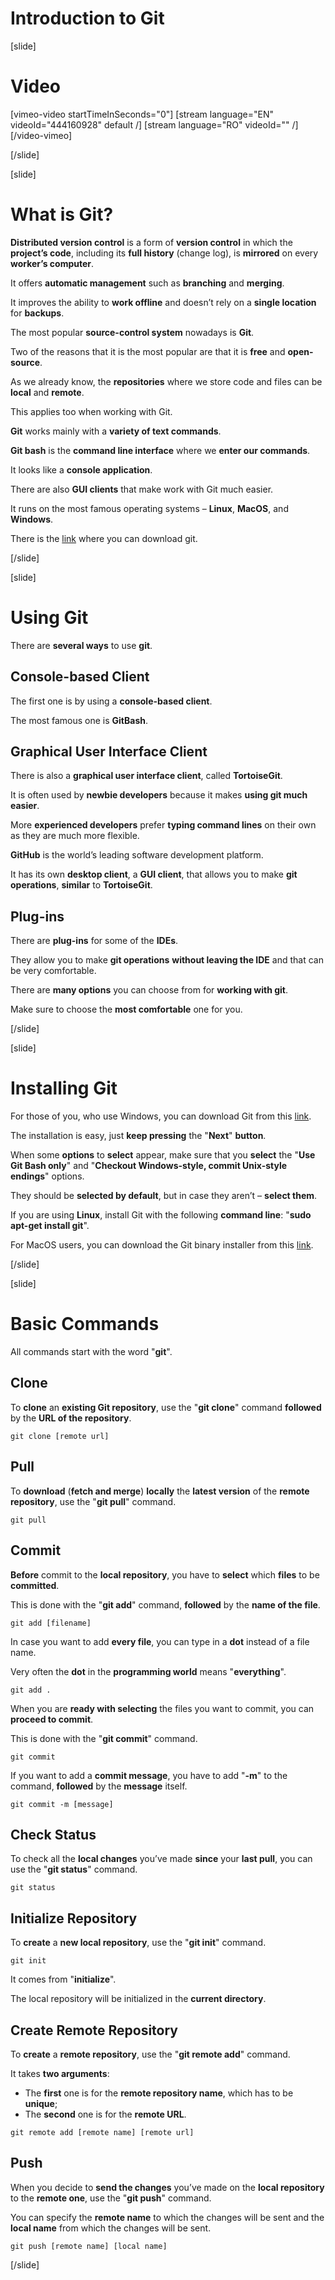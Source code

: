 # Introduction to Git
[slide]
# Video

[vimeo-video startTimeInSeconds="0"]
[stream language="EN" videoId="444160928" default /]
[stream language="RO" videoId=""  /]
[/video-vimeo]

[/slide]

[slide]
# What is Git?

**Distributed version control** is a form of **version control** in which the **project’s code**, including its **full history** (change log), is **mirrored** on every **worker’s computer**.

It offers **automatic management** such as **branching** and **merging**.

It improves the ability to **work offline** and doesn’t rely on a **single location** for **backups**.

The most popular **source-control system** nowadays is **Git**.

Two of the reasons that it is the most popular are that it is **free** and **open-source**.

As we already know, the **repositories** where we store code and files can be **local** and **remote**.

This applies too when working with Git.

**Git** works mainly with a **variety of text commands**.

**Git bash** is the **command line interface** where we **enter our commands**.

It looks like a **console application**.

There are also **GUI clients** that make work with Git much easier.

It runs on the most famous operating systems – **Linux**, **MacOS**, and **Windows**.

There is the [link](https://git-scm.com/) where you can download git.

[/slide]

[slide]
# Using Git

There are **several ways** to use **git**.

## Console-based Client

The first one is by using a **console-based client**.

The most famous one is **GitBash**.

## Graphical User Interface Client

There is also a **graphical user interface client**, called **TortoiseGit**.

It is often used by **newbie developers** because it makes **using git much easier**.

More **experienced developers** prefer **typing command lines** on their own as they are much more flexible.

**GitHub** is the world’s leading software development platform.

It has its own **desktop client**, a **GUI client**, that allows you to make **git operations**, **similar** to **TortoiseGit**.

## Plug-ins

There are **plug-ins** for some of the **IDEs**.

They allow you to make **git operations** **without leaving the IDE** and that can be very comfortable.

There are **many options** you can choose from for **working with git**.

Make sure to choose the **most comfortable** one for you.

[/slide]

[slide]
# Installing Git

For those of you, who use Windows, you can download Git from this [link](https://git-scm.com/).

The installation is easy, just **keep pressing** the "**Next**" **button**.

When some **options** to **select** appear, make sure that you **select** the "**Use Git Bash only**" and "**Checkout Windows-style, commit Unix-style endings**" options.

They should be **selected by default**, but in case they aren’t – **select them**.

If you are using **Linux**, install Git with the following **command line**: "**sudo apt-get install git**".

For MacOS users, you can download the Git binary installer from this [link](https://git-scm.com/download/mac).

[/slide]

[slide]
# Basic Commands

All commands start with the word "**git**".

## Clone

To **clone** an **existing Git repository**, use the "**git clone**" command **followed** by the **URL of the repository**.

```
git clone [remote url]
```

## Pull

To **download** (**fetch and merge**) **locally** the **latest version** of the **remote repository**, use the "**git pull**" command.

```
git pull
```

## Commit

**Before** commit to the **local repository**, you have to **select** which **files** to be **committed**.

This is done with the "**git add**" command, **followed** by the **name of the file**.

```
git add [filename]
```

In case you want to add **every file**, you can type in a **dot** instead of a file name.

Very often the **dot** in the **programming world** means "**everything**".

```
git add .
```

When you are **ready with selecting** the files you want to commit, you can **proceed to commit**.

This is done with the "**git commit**" command.

```
git commit
```

If you want to add a **commit message**, you have to add "**-m**" to the command, **followed** by the **message** itself.

```
git commit -m [message]
```

## Check Status

To check all the **local changes** you’ve made **since** your **last pull**, you can use the "**git status**" command.

```
git status
```

## Initialize Repository

To **create** a **new local repository**, use the "**git init**" command.

```
git init
```

It comes from "**initialize**".

The local repository will be initialized in the **current directory**.

## Create Remote Repository

To **create** a **remote repository**, use the "**git remote add**" command.

It takes **two arguments**:
 - The **first** one is for the **remote repository name**, which has to be **unique**;
 - The **second** one is for the **remote URL**.

```
git remote add [remote name] [remote url]
```

## Push

When you decide to **send the changes** you’ve made on the **local repository** to the **remote one**, use the "**git push**" command.

You can specify the **remote name** to which the changes will be sent and the **local name** from which the changes will be sent.

```
git push [remote name] [local name]
```

[/slide]